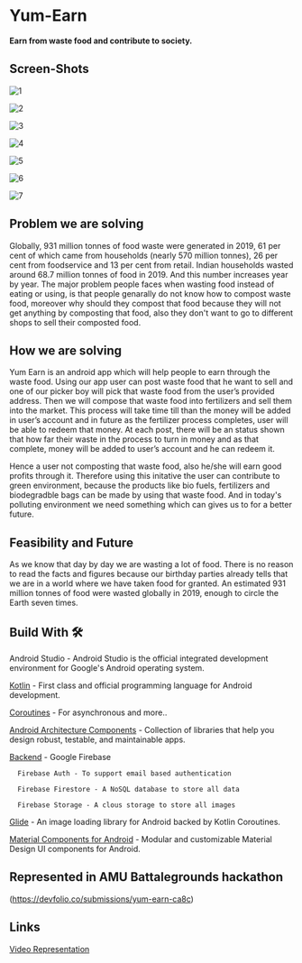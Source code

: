# Yum-Earn
**Earn from waste food and contribute to society.**

## Screen-Shots

![1](https://user-images.githubusercontent.com/65327113/126973942-7e6afa7b-8d94-42cb-b917-f73715cbb163.png)  


![2](https://user-images.githubusercontent.com/65327113/126973982-bf2741ff-a17f-4218-920f-cd06a671e3d9.png)


![3](https://user-images.githubusercontent.com/65327113/126973994-b7f8064c-bc9b-4ee4-8b0f-3e203fe5a4e6.png)


![4](https://user-images.githubusercontent.com/65327113/126973999-e94ad0df-f35a-42aa-b510-648a412549db.png)


![5](https://user-images.githubusercontent.com/65327113/126974007-61833cc6-f5f7-47d4-8baf-b8149055f06c.png)


![6](https://user-images.githubusercontent.com/65327113/126974011-8613334f-d043-4bec-850b-49182a839de1.png)


![7](https://user-images.githubusercontent.com/65327113/126974017-55a873fa-564f-4509-b774-2240af5453b4.png)


## Problem we are solving

Globally, 931 million tonnes of food waste were generated in 2019, 61 per cent of which came from households (nearly 570 million tonnes), 26 per cent from foodservice and 13 per cent from retail. Indian households wasted around 68.7 million tonnes of food in 2019. And this number increases year by year. The major problem people faces when wasting food instead of eating or using, is that people genarally do not know how to compost waste food, moreover why should they compost that food because they will not get anything by composting that food, also they don't want to go to different shops to sell their composted food.

## How we are solving

Yum Earn is an android app which will help people to earn through the waste food.
Using our app user can post waste food that he want to sell and one of our picker boy will pick that waste food from the user’s provided address. Then we will compose that waste food into fertilizers and sell them into the market. This process will take time till than the money will be added in user’s account and in future as the fertilizer process completes, user will be able to redeem that money. At each post, there will be an status shown that how far their waste in the process to turn in money and as that complete, money will be added to user’s account and he can redeem it.

Hence a user not composting that waste food, also he/she will earn good profits through it. Therefore using this initative the user can contribute to green environment, because the products like bio fuels, fertilizers and biodegradble bags can be made by using that waste food. And in today's polluting environment we need something which can gives us to for a better future.

## Feasibility and Future

As we know that day by day we are wasting a lot of food. There is no reason to read the facts and figures because our birthday parties already tells that we are in a world where we have taken food for granted. An estimated 931 million tonnes of food were wasted globally in 2019, enough to circle the Earth seven times.

## Build With 🛠

Android Studio - Android Studio is the official integrated development environment for Google's Android operating system.

[Kotlin](https://kotlinlang.org/) - First class and official programming language for Android development.

[Coroutines](https://kotlinlang.org/docs/reference/coroutines-overview.html) - For asynchronous and more..

[Android Architecture Components](https://developer.android.com/topic/libraries/architecture) - Collection of libraries that help you design robust, testable, and maintainable apps.

[Backend](https://firebase.google.com/) - Google Firebase

      Firebase Auth - To support email based authentication

      Firebase Firestore - A NoSQL database to store all data

      Firebase Storage - A clous storage to store all images

[Glide](https://github.com/bumptech/glide) - An image loading library for Android backed by Kotlin Coroutines.

[Material Components for Android](https://github.com/material-components/material-components-android) - Modular and customizable Material Design UI components for Android.

## Represented in AMU Battalegrounds hackathon

(https://devfolio.co/submissions/yum-earn-ca8c)

## Links

[Video Representation](https://drive.google.com/file/d/15-bbPWpEh7d_AFJIV5-ZiTQ7V3GdmTLj/view)





 

